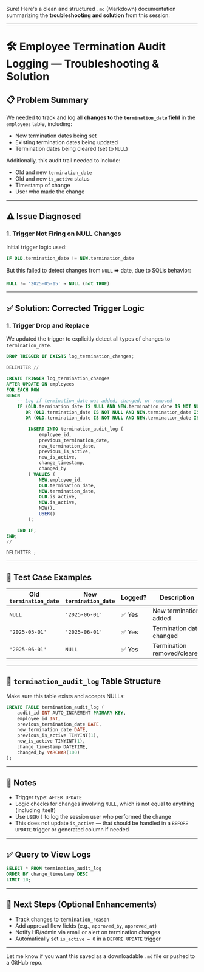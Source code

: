 Sure! Here's a clean and structured `.md` (Markdown) documentation summarizing the **troubleshooting and solution** from this session:

---

# 🛠️ Employee Termination Audit Logging — Troubleshooting & Solution

## 📋 Problem Summary

We needed to track and log all **changes to the `termination_date` field** in the `employees` table, including:

* New termination dates being set
* Existing termination dates being updated
* Termination dates being cleared (set to `NULL`)

Additionally, this audit trail needed to include:

* Old and new `termination_date`
* Old and new `is_active` status
* Timestamp of change
* User who made the change

---

## ⚠️ Issue Diagnosed

### 1. **Trigger Not Firing on NULL Changes**

Initial trigger logic used:

```sql
IF OLD.termination_date != NEW.termination_date
```

But this failed to detect changes from `NULL` ➡️ date, due to SQL’s behavior:

```sql
NULL != '2025-05-15' → NULL (not TRUE)
```

---

## ✅ Solution: Corrected Trigger Logic

### 1. **Trigger Drop and Replace**

We updated the trigger to explicitly detect all types of changes to `termination_date`.

```sql
DROP TRIGGER IF EXISTS log_termination_changes;

DELIMITER //

CREATE TRIGGER log_termination_changes
AFTER UPDATE ON employees
FOR EACH ROW
BEGIN
    -- Log if termination_date was added, changed, or removed
    IF (OLD.termination_date IS NULL AND NEW.termination_date IS NOT NULL)
       OR (OLD.termination_date IS NOT NULL AND NEW.termination_date IS NULL)
       OR (OLD.termination_date IS NOT NULL AND NEW.termination_date IS NOT NULL AND OLD.termination_date != NEW.termination_date) THEN

        INSERT INTO termination_audit_log (
            employee_id,
            previous_termination_date,
            new_termination_date,
            previous_is_active,
            new_is_active,
            change_timestamp,
            changed_by
        ) VALUES (
            NEW.employee_id,
            OLD.termination_date,
            NEW.termination_date,
            OLD.is_active,
            NEW.is_active,
            NOW(),
            USER()
        );

    END IF;
END;
//

DELIMITER ;
```

---

## 🧪 Test Case Examples

| Old `termination_date` | New `termination_date` | Logged? | Description                 |
| ---------------------- | ---------------------- | ------- | --------------------------- |
| `NULL`                 | `'2025-06-01'`         | ✅ Yes   | New termination added       |
| `'2025-05-01'`         | `'2025-06-01'`         | ✅ Yes   | Termination date changed    |
| `'2025-06-01'`         | `NULL`                 | ✅ Yes   | Termination removed/cleared |

---

## 🧾 `termination_audit_log` Table Structure

Make sure this table exists and accepts NULLs:

```sql
CREATE TABLE termination_audit_log (
    audit_id INT AUTO_INCREMENT PRIMARY KEY,
    employee_id INT,
    previous_termination_date DATE,
    new_termination_date DATE,
    previous_is_active TINYINT(1),
    new_is_active TINYINT(1),
    change_timestamp DATETIME,
    changed_by VARCHAR(100)
);
```

---

## 📌 Notes

* Trigger type: `AFTER UPDATE`
* Logic checks for changes involving `NULL`, which is not equal to anything (including itself)
* Use `USER()` to log the session user who performed the change
* This does not update `is_active` — that should be handled in a `BEFORE UPDATE` trigger or generated column if needed

---

## ✅ Query to View Logs

```sql
SELECT * FROM termination_audit_log
ORDER BY change_timestamp DESC
LIMIT 10;
```

---

## 🔄 Next Steps (Optional Enhancements)

* Track changes to `termination_reason`
* Add approval flow fields (e.g., `approved_by`, `approved_at`)
* Notify HR/admin via email or alert on termination changes
* Automatically set `is_active = 0` in a `BEFORE UPDATE` trigger

---

Let me know if you want this saved as a downloadable `.md` file or pushed to a GitHub repo.
